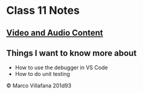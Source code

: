 # Class 11 Notes

## [Video and Audio Content](https://developer.mozilla.org/en-US/docs/Learn/HTML/Multimedia_and_embedding/Video_and_audio_content)



## Things I want to know more about

+ How to use the debugger in VS Code
+ How to do unit testing


© Marco Villafana 201d93